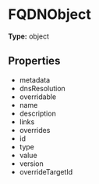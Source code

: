 # FQDNObject


**Type:** object

## Properties
* metadata
* dnsResolution
* overridable
* name
* description
* links
* overrides
* id
* type
* value
* version
* overrideTargetId
